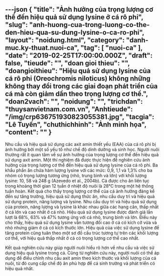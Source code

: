 ---json
{
    "title": "Ảnh hưởng của trọng lượng cơ thể đến hiệu quả sử dụng lysine ở cá rô phi",
    "slug": "anh-huong-cua-trong-luong-co-the-den-hieu-qua-su-dung-lysine-o-ca-ro-phi",
    "layout": "noidung.html",
    "category": "danh-muc.ky-thuat.nuoi-ca",
    "tag": [
        "nuoi-ca"
    ],
    "date": "2019-02-25T17:00:00.000Z",
    "draft": false,
    "tieude": "",
    "doan gioi thieu": "",
    "doangioithieu": "Hiệu quả sử dụng lysine của cá rô phi (Oreochromis niloticus) không những không thay đổi trong các giai đoạn phát triển của cá mà còn giảm dần theo trọng lượng cơ thể.",
    "doan2vach": "",
    "noidung": "",
    "trichdan": "thuysanvietnam.com.vn",
    "Anhtieude": "/img/crp636751930823055381.jpg",
    "tacgia": "Lê Tuyến",
    "chuthichhinh": "Ảnh minh họa",
    "__content__": ""
}
---
<p>Nhu cầu v&agrave; hiệu quả sử dụng c&aacute;c axit amin thiết yếu (EAA) của c&aacute; r&ocirc; phi bị ảnh hưởng bởi một số yếu tố như chế độ dinh dưỡng v&agrave; sinh học.&nbsp;Người nu&ocirc;i thường rất &iacute;t quan t&acirc;m về sự ảnh hưởng của trọng lượng cơ thể đến hiệu quả sử dụng axit amin.&nbsp;Một th&iacute; nghiệm đ&atilde; được thực hiện để nghi&ecirc;n cứu ảnh hưởng của trọng lượng cơ thể đến hiệu quả sử dụng lysine của c&aacute; r&ocirc; phi.&nbsp;Ba khẩu phần ăn chứa h&agrave;m lượng lysine với c&aacute;c mức: 0,9, 1,1 v&agrave; 1,3% cho ba nh&oacute;m c&oacute; trọng lượng tương ứng (nhỏ, trung b&igrave;nh v&agrave; lớn) với khối lượng lysine: 10, 58 v&agrave; 248 g (Azevedo et al., 2004b).&nbsp;C&aacute; được cho ăn li&ecirc;n tục trong khoảng thời gian 12 tuần ở nhiệt độ nu&ocirc;i l&agrave; 28&deg;C trong một hệ thống tuần ho&agrave;n.&nbsp;Kết quả cho thấy trọng lượng cơ thể của c&aacute; ảnh hưởng đ&aacute;ng kể đến sự tăng trưởng, hiệu quả sử dụng thức ăn, nhu cầu duy tr&igrave; v&agrave; hiệu quả sử dụng protein, năng lượng v&agrave; lysine.&nbsp;Nhu cầu duy tr&igrave; v&agrave; hiệu quả sử dụng của protein, năng lượng v&agrave; lysine l&agrave; kh&aacute;c nhau giữa c&aacute;c hạng c&acirc;n, thấp nhất ở c&aacute; lớn v&agrave; cao nhất ở c&aacute; nhỏ.&nbsp;Hiệu quả sử dụng lysine được đ&aacute;nh gi&aacute; lần lượt l&agrave; 68%, 63% v&agrave; 47% tương ứng với c&aacute; nhỏ, trung b&igrave;nh v&agrave; lớn. Điều n&agrave;y cho thấy, hiệu quả sử dụng lysine vẫn tương đối cao ở c&aacute; c&oacute; k&iacute;ch cỡ vừa v&agrave; nhỏ nhưng giảm ở c&aacute; c&oacute; k&iacute;ch thước lớn.&nbsp;Hiệu quả của việc sử dụng lysine để tăng protein cũng tu&acirc;n theo một sơ đồ cấu tr&uacute;c tương tự tr&ecirc;n c&aacute;c khối lượng cơ thể, với hiệu quả thấp nhất ở c&aacute; c&oacute; trọng lượng cơ thể cao nhất.&nbsp;</p>

<p>Kết quả nghi&ecirc;n cứu n&agrave;y gi&uacute;p người nu&ocirc;i hiểu r&otilde; hơn về nhu cầu v&agrave; việc sử dụng hiệu quả lysine trong c&aacute;.&nbsp;Cũng từ nghi&ecirc;n cứu n&agrave;y, người nu&ocirc;i c&oacute; thể &aacute;p dụng để điều chỉnh nhu cầu axit amin theo k&iacute;ch thước v&agrave; khối lượng của c&aacute; nu&ocirc;i, từ đ&oacute; cung cấp chế độ ăn ph&ugrave; hợp để c&aacute; sinh trưởng v&agrave; ph&aacute;t triển c&oacute; hiệu quả nhất.</p>
